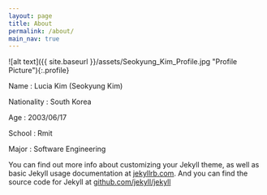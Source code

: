 ```yaml
---
layout: page
title: About
permalink: /about/
main_nav: true
---
```


![alt text]({{ site.baseurl }}/assets/Seokyung_Kim_Profile.jpg "Profile Picture"){:.profile}

Name : Lucia Kim (Seokyung Kim)

Nationality : South Korea

Age : 2003/06/17

School : Rmit

Major : Software Engineering



You can find out more info about customizing your Jekyll theme, as well as basic Jekyll usage documentation at [jekyllrb.com](http://jekyllrb.com/). And you can find the source code for Jekyll at [github.com/jekyll/jekyll](https://github.com/jekyll/jekyll)

[centrarium]: https://github.com/bencentra/centrarium
[bencentra]: http://bencentra.com
[jekyll]: https://github.com/jekyll/jekyll
